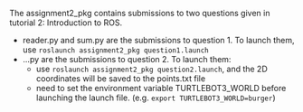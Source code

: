 The assignment2_pkg contains submissions to two questions given in tutorial 2: Introduction to ROS.
- reader.py and sum.py are the submissions to question 1. To launch them, use `roslaunch assignment2_pkg question1.launch`
- ...py are the submissions to question 2. To launch them:
  - use `roslaunch assignment2_pkg question2.launch`, and the 2D coordinates will be saved to the points.txt file
  - need to set the environment variable TURTLEBOT3_WORLD before launching the launch file. (e.g. `export TURTLEBOT3_WORLD=burger`)
